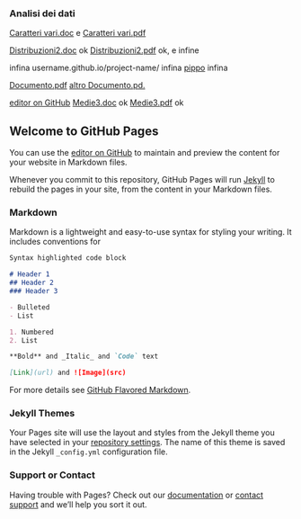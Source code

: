 ### Analisi dei dati
[Caratteri vari.doc](https://github.com/ottarub98/YouActuary/blob/master/Analisi_dei_dati/Caratteri_vari.doc) e
[Caratteri vari.pdf](https://github.com/ottarub98/YouActuary/blob/master/Analisi_dei_dati/Caratteri_vari.pdf) 


[Distribuzioni2.doc](https://ottarub98.github.io/YouActuary/Analisi_dei_dati/Distribuzioni2.doc) ok
[Distribuzioni2.pdf](https://ottarub98.github.io/YouActuary/Analisi_dei_dati/Distribuzioni2.pdf) ok, e infine

infina username.github.io/project-name/ infina [pippo](ottarub98.github.io/YouActuary/Documento.pdf) infina

<a href="https://github.com/ottarub98/YouActuary/Documento.pdf" target="_blank">Documento.pdf</a>
<a href="ottarub98.github.io/YouActuary/Documento.pdf" target="_blank"> altro Documento.pd.</a>

[editor on GitHub](https://github.com/ottarub98/YouActuary/edit/master/README.md)
[Medie3.doc](https://github.com/ottarub98/YouActuary/Analisi_dei_dati/Medie3.doc) ok
[Medie3.pdf](https://github.com/ottarub98/YouActuary/Analisi_dei_dati/Medie3.pdf) ok



## Welcome to GitHub Pages

You can use the [editor on GitHub](https://github.com/ottarub98/YouActuary/edit/master/README.md) to maintain and preview the content for your website in Markdown files.

Whenever you commit to this repository, GitHub Pages will run [Jekyll](https://jekyllrb.com/) to rebuild the pages in your site, from the content in your Markdown files.

### Markdown

Markdown is a lightweight and easy-to-use syntax for styling your writing. It includes conventions for

```markdown
Syntax highlighted code block

# Header 1
## Header 2
### Header 3

- Bulleted
- List

1. Numbered
2. List

**Bold** and _Italic_ and `Code` text

[Link](url) and ![Image](src)
```

For more details see [GitHub Flavored Markdown](https://guides.github.com/features/mastering-markdown/).

### Jekyll Themes

Your Pages site will use the layout and styles from the Jekyll theme you have selected in your [repository settings](https://github.com/ottarub98/YouActuary/settings). The name of this theme is saved in the Jekyll `_config.yml` configuration file.

### Support or Contact

Having trouble with Pages? Check out our [documentation](https://help.github.com/categories/github-pages-basics/) or [contact support](https://github.com/contact) and we’ll help you sort it out.
